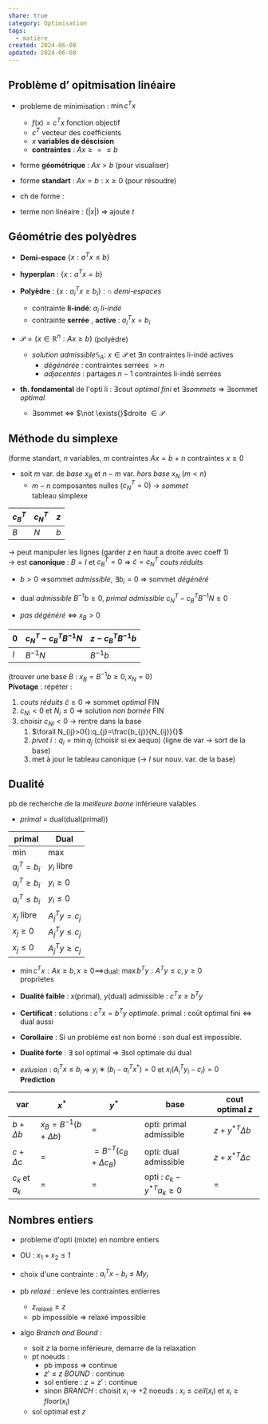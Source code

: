 ```yaml
---  
share: true  
category: Optimisation  
tags:  
  - matière  
created: 2024-06-08  
updated: 2024-06-08  
---  
```

## Problème d’ opitmisation linéaire  
  
- probleme de minimisation : $\min c^Tx{}$  
	- $f(x)=c^Tx{}$ fonction objectif  
	- $c^T{}$ vecteur des coefficients  
	- $x{}$ **variables de déscision**  
	- **contraintes** : $Ax\geq=\leq b{}$  
  
- forme **géométrique** : $Ax>b{}$ (pour visualiser)  
  
- forme **standart** : $Ax=b:x\geq 0{}$ (pour résoudre)  
  
- ch de forme :   
  
- terme non linéaire : ($|x|{}$) ⇒ ajoute $t{}$  
## Géométrie des polyèdres  
  
- **Demi-espace** $\{ x:a^Tx\leq b \}{}$  
  
- **hyperplan** : $\{ x: a^Tx=b \}{}$  
  
- **Polyèdre** : $\{ x:a_{i}^Tx\geq b_{i} \}{}$ : $\cap{}$ *demi-espaces*   
	- contrainte **li-indé**: $a_{i}{}$ *li-indé*  
	- contrainte **serrée** , **active** : $a_{i}^Tx=b_{i}{}$  
  
- $\mathcal{P}=\{ x\in \mathbb{R}^n:Ax\geq b \}{}$ (polyèdre)   
	- *solution admissible*$\mathbb{S}_{A}$: $x\in \mathcal{P}{}$ et $\exists n{}$ contraintes li-indé actives  
		- *dégénérée* : contraintes serrées $>n{}$  
		- *adjacentes* : partages $n-1{}$ contraintes li-indé serrées  
  
- **th. fondamental** de l'opti li : $\exists{}$cout *optimal fini* et $\exists{}$*sommets* ⇒ $\exists {}$sommet *optimal*  
	- $\exists{}$sommet ⇔ $\not \exists{}$droite $\in \mathcal{P}{}$  
## Méthode du simplexe  
(forme standart, $n{}$ variables, $m{}$ contraintes $Ax=b{}$ + $n{}$ contraintes $x\geq 0{}$  
  
- soit $m{}$ var. de *base* $x_{B}{}$ et $n-m{}$ var. *hors base* $x_{N}{}$ ($m<n{}$)  
	- $m-n{}$ composantes nulles ($c_{N}^T{}=0$) → *sommet*  
tableau simplexe  
  
| $c_{B}^T{}$ | $c_{N}^T{}$                | $z$                  |  
| ----------- | -------------------------- | -------------------- |  
| $B{}$       | $N{}$                      | $b{}$                |    
    
→ peut manipuler les lignes (garder $z{}$ en haut a droite avec coeff 1)  
→ est **canonique** : $B=I{}$  et $c_{B}^T=0{}$ ⇒ $\tilde{c}=c_{N}^T{}$ *couts réduits*  
  
- $b>0{}$ ⇒sommet *admissible*, $\exists b_{i}=0{}$ ⇒ sommet *dégénéré*   
  
- dual *admissible* $B^{-1}b\geq 0{}$, *primal* *admissible* $c_{N}^T-c_{B}^TB^{-1}N{}\geq 0{}$  
  
- *pas dégénéré* ⇔ $x_{B}>0{}$  
  
| $0{}$ | $c_{N}^T-c_{B}^TB^{-1}N{}$ | $z-c_{B}^TB^{-1}b{}$ |  
| ----- | -------------------------- | -------------------- |  
| $I{}$ | $B^{-1}N{}$                | $B^{-1}b{}$          |    
    
(trouver une base $B{}$ : $x_{B}=B^{-1}b\geq 0, x_{N}=0{}$)  
**Pivotage** : répéter :  
1. *couts réduits* $\tilde{c}\geq 0{}$ ⇒ sommet *optimal* FIN  
2. $c_{Ni}{}<0$ et $N_{i}\leq 0{}$ ⇒ solution *non bornée* FIN  
3. choisir $c_{Ni}<0{}$ → rentre dans la base  
	1. $\forall N_{ij}>0{}:q_{j}=\frac{b_{j}}{N_{ij}}{}$  
	2. *pivot* $i:q_{i}=\min q_{j}{}$ (choisir si ex aequo) (ligne de var → sort de la base)  
	3. met à jour le tableau canonique (→ $I{}$ sur nouv. var. de la base)  
## Dualité  
pb de recherche de la *meilleure borne* inférieure valables  
  
- *primal* = dual(dual(primal))  
  
| primal                | Dual                   |  
| --------------------- | ---------------------- |  
| min                   | max                    |  
| $a_{i}^T=b_{i}{}$     | $y_{i}{}$ libre        |  
| $a_{i}^T\geq b_{i}{}$ | $y_{i}\geq 0{}$        |  
| $a_{i}^T\leq b_{i}{}$ | $y_{i}\leq 0{}$        |  
| $x_{j}{}$ libre       | $A_{j}^Ty=c_{j}{}$     |  
| $x_{j}\geq 0{}$       | $A_{j}^Ty\leq c_{j}{}$ |  
| $x_{j}\leq 0{}$       | $A_{j}^Ty\geq c_{j}{}$ |    
    
  
- $\min c^Tx:Ax\geq b,x\geq 0\implies$dual: $\max b^Ty:A^Ty\leq c,y\geq 0{}$  
proprietes  
  
- **Dualité faible** : $x{}$(primal), $y{}$(dual) admissible : $c^Tx\geq b^Ty{}$  
  
- **Certificat** : solutions : $c^Tx=b^Ty{}$ *optimale*. primal : coût optimal fini ⇔ dual aussi    
  
- **Corollaire** : Si un problème est non borné : son dual est impossible.  
  
- **Dualité forte** : $\exists{}$ sol optimal ⇒ $\exists{}$sol optimale du dual  
  
- *exlusion* : $a_{i}^T{}x\leq b_{i}$ ⇒ $y_{i}∗(b_{i} − a^T_{i} x^*) = 0{}$  et $x_{i}(A_{i}^Ty_i-c_{i})=0{}$  
**Prediction**  
  
| var                    | $x^*{}$                        | $y^*{}$                             | base                               | cout optimal $z{}$    |  
| ---------------------- | ------------------------------ | ----------------------------------- | ---------------------------------- | --------------------- |  
| $b+\Delta b{}$         | $x_{B}=B^{-1}(b+\Delta b){}{}$ | =                                   | opti: primal admissible            | $z+y^{*T} \Delta b{}$ |  
| $c+\Delta c{}$         | =                              | $=B^{−T} (c_{B} + \Delta c_{B} ){}$ | opti: dual admissible              | $z+x^{*T} \Delta c{}$ |  
| $c_{k}{}$ et $a_{k}{}$ | =                              | =                                   | opti : $c_{k}-y^{*T}a_{k}\geq 0{}$ | =                     |    
    
## Nombres entiers  
  
- probleme d'opti (mixte) en nombre entiers  
  
- OU : $x_{1}+x_{2}\leq 1{}$  
  
- choix d'une contrainte : $a_{i}^Tx-b_{i}\leq My_{i}{}$  
  
- pb *relaxé* : enleve les contraintes entierres  
	- $z_{\text{relaxé}}\geq z{}$  
	- pb impossible ⇒ relaxé impossible  
  
- algo *Branch and Bound* :   
	- soit $z{}$ la borne inférieure, demarre de la relaxation  
	- pt noeuds :  
		- pb imposs ⇒ continue  
		- $z'\leq z{}$ *BOUND* : continue  
		- sol entiere : $z=z'{}$ : continue  
		- sinon *BRANCH* : choisit $x_{i}{}$ → +2 noeuds : $x_{i}\leq ceil(x_{i}){}$ et $x_{i}\geq floor(x_{i}){}$  
	- sol optimal est $z{}$  
